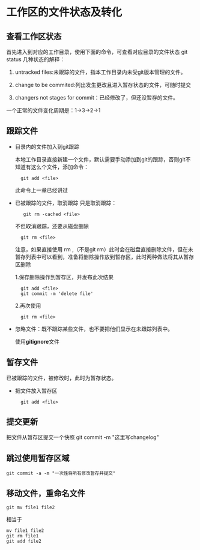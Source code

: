 # 工作区的文件状态及转化

## 查看工作区状态

首先进入到对应的工作目录，使用下面的命令，可查看对应目录的文件状态
    git status
几种状态的解释：

1. untracked files:未跟踪的文件，指本工作目录内未受git版本管理的文件。

2. change to be commited:列出发生更改且进入暂存状态的文件，可随时提交

3. changers not stages for commit：已经修改了，但还没暂存的文件。

一个正常的文件变化周期是：1->3->2->1

## 跟踪文件

- 目录内的文件加入到git跟踪

    本地工作目录直接新建一个文件，默认需要手动添加到git的跟踪，否则git不知道有这么个文件，添加命令：

        git add <file>
    此命令上一章已经讲过

- 已被跟踪的文件，取消跟踪
    只是取消跟踪：

         git rm -cached <file>
    不但取消跟踪，还要从磁盘删除

        git rm <file>

    注意，如果直接使用 rm ,（不是git rm）此时会在磁盘直接删除文件，但在未暂存列表中可以看到，准备将删除操作放到暂存区，此时两种做法将其从暂存区删除

    1.保存删除操作到暂存区，并发布此次结果

        git add <file>
        git commit -m 'delete file'

    2.再次使用

        git rm <file>

- 忽略文件：既不跟踪某些文件，也不要把他们显示在未跟踪列表中。

    使用**gitignore**文件

## 暂存文件

已被跟踪的文件，被修改时，此时为暂存状态。

- 把文件放入暂存区
  
        git add <file>

## 提交更新

把文件从暂存区提交一个快照
    git commit -m "这里写changelog"

## 跳过使用暂存区域

    git commit -a -m "一次性将所有修改暂存并提交"

## 移动文件，重命名文件

    git mv file1 file2
相当于

    mv file1 file2
    git rm file1
    git add file2